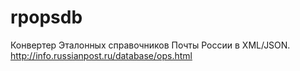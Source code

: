 rpopsdb
=======
Конвертер Эталонных справочников Почты России в XML/JSON.
http://info.russianpost.ru/database/ops.html

